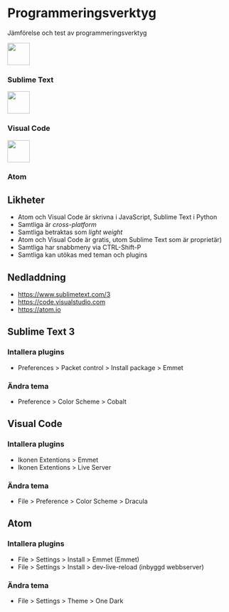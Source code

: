 # Programmeringsverktyg
Jämförelse och test av programmeringsverktyg

<img src="https://upload.wikimedia.org/wikipedia/en/4/4c/Sublime_Text_Logo.png" width="50px">

### Sublime Text

<img src="https://upload.wikimedia.org/wikipedia/commons/thumb/f/f3/Visual_Studio_Code_0.10.1_icon.png/768px-Visual_Studio_Code_0.10.1_icon.png" width="50px">

### Visual Code

<img src="https://cdn-business.discourse.org/uploads/github_atom/490/d8548f4ce56f1599.png" width="50px">

### Atom

## Likheter
* Atom och Visual Code är skrivna i JavaScript, Sublime Text i Python
* Samtliga är _cross-platform_
* Samtliga betraktas som _light weight_
* Atom och Visual Code är gratis, utom Sublime Text som är proprietär)
* Samtliga har snabbmeny via CTRL-Shift-P
* Samtliga kan utökas med teman och plugins
## Nedladdning
* <a href="https://www.sublimetext.com/3">https://www.sublimetext.com/3</a>
* <a href="https://code.visualstudio.com">https://code.visualstudio.com</a>
* <a href="https://atom.io/">https://atom.io</a>
## Sublime Text 3
### Intallera plugins
* Preferences > Packet control > Install package > Emmet
### Ändra tema
* Preference > Color Scheme > Cobalt


## Visual Code
### Intallera plugins
* Ikonen Extentions > Emmet
* Ikonen Extentions > Live Server
### Ändra tema
* File > Preference > Color Scheme > Dracula


## Atom
### Intallera plugins
* File > Settings > Install > Emmet (Emmet)
* File > Settings > Install > dev-live-reload (inbyggd webbserver)
### Ändra tema
* File > Settings > Theme > One Dark
